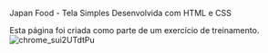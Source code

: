 Japan Food - Tela Simples Desenvolvida com HTML e CSS

Esta página foi criada como parte de um exercício de treinamento.
![chrome_sui2UTdtPu](https://github.com/laissilva04/Japan-Food/assets/146146262/c9957935-1169-40c5-9d54-f43972722f32)
